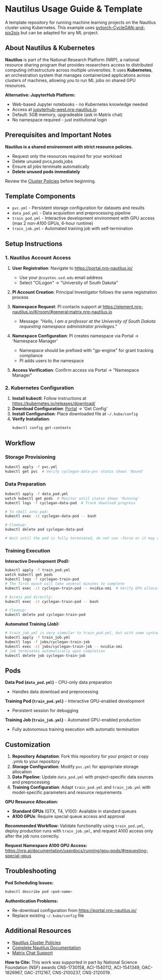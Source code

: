 # Nautilus Usage Guide & Template

A template repository for running machine learning projects on the Nautilus cluster using Kubernetes. This example uses [pytorch-CycleGAN-and-pix2pix](https://github.com/junyanz/pytorch-CycleGAN-and-pix2pix) but can be adapted for any ML project.

## About Nautilus & Kubernetes

**Nautilus** is part of the National Research Platform (NRP), a national resource sharing program that provides researchers access to distributed computing infrastructure across multiple universities. It uses **Kubernetes**, an orchestration system that manages containerized applications across clusters of machines, allowing you to run ML jobs on shared GPU resources.


**Alternative: JupyterHub Platform:**

- Web-based Jupyter notebooks - no Kubernetes knowledge needed
- Access at [jupyterhub-west.nrp-nautilus.io](https://jupyterhub-west.nrp-nautilus.io)
- Default: 5GB memory, upgradeable (ask in Matrix chat)
- No namespace required - just institutional login

## Prerequisites and Important Notes

**Nautilus is a shared environment with strict resource policies.**

- Request only the resources required for your workload
- Delete unused pvcs,pods,jobs
- Ensure all jobs terminate automatically
- **Delete unused pods immediately**

Review the [Cluster Policies](https://docs.nationalresearchplatform.org/userdocs/running/policies/) before beginning.

## Template Components

- `pvc.yml` - Persistent storage configuration for datasets and results
- `data_pod.yml` - Data acquisition and preprocessing pipeline
- `train_pod.yml` - Interactive development environment with GPU access (max 2 non-A100 GPUs, 6-hour runtime)
- `train_job.yml` - Automated training job with self-termination

## Setup Instructions

### 1. Nautilus Account Access

1. **User Registration**: Navigate to https://portal.nrp-nautilus.io/
   - Use your `@coyotes.usd.edu` email address
   - Select "CILogon" → "University of South Dakota"

2. **PI Account Creation**: Principal Investigator follows the same registration process

3. **Namespace Request**: PI contacts support at https://element.nrp-nautilus.io/#/room/#general:matrix.nrp-nautilus.io
   - Message: *"Hello, I am a professor at the University of South Dakota requesting namespace administrator privileges."*

4. **Namespace Configuration**: PI creates namespace via Portal → 'Namespace Manager'
   - Namespace should be prefixed with "gp-engine" for grant tracking compliance
   - PI adds users to the namespace

5. **Access Verification**: Confirm access via Portal → "Namespace Manager"

### 2. Kubernetes Configuration

1. **Install kubectl**: Follow instructions at https://kubernetes.io/releases/download/
2. **Download Configuration**: [Portal](https://portal.nrp.ai/authConfig) → 'Get Config'
3. **Install Configuration**: Place downloaded file at `~/.kube/config`
4. **Verify Installation**: 
   ```bash
   kubectl config get-contexts
   ```

## Workflow

### Storage Provisioning
```bash
kubectl apply -f pvc.yml
kubectl get pvc  # Verify cyclegan-data-pvc status shows 'Bound'
```

### Data Preparation
```bash
kubectl apply -f data_pod.yml
watch kubectl get pods  # Monitor until status shows 'Running'
kubectl logs -f cyclegan-data-pod  # Track download progress

# To shell into pod:
kubectl exec -it cyclegan-data-pod -- bash

# Cleanup:
kubectl delete pod cyclegan-data-pod

# Wait until the pod is fully terminated, do not use -force or it may corrupt the pvc
```

### Training Execution

**Interactive Development (Pod):**
```bash
kubectl apply -f train_pod.yml
watch kubectl get pods
kubectl logs -f cyclegan-train-pod
# The first epoch will take several minutes to complete
kubectl exec -it cyclegan-train-pod -- nvidia-smi  # Verify GPU allocation

# Access pod directly:
kubectl exec -it cyclegan-train-pod -- bash

# Cleanup:
kubectl delete pod cyclegan-train-pod
```

**Automated Training (Job):**
```bash
# train_job.yml is very simmilar to train_pod.yml, but with some syntactic differences, higher resource requests, and self-termination
kubectl apply -f train_job.yml
kubectl logs -f jobs/cyclegan-train-job
kubectl exec -it jobs/cyclegan-train-job -- nvidia-smi
# Job terminates automatically upon completion
kubectl delete job cyclegan-train-job
```

## Pods

**Data Pod (`data_pod.yml`)** - CPU-only data preparation
- Handles data download and preprocessing

**Training Pod (`train_pod.yml`)** - Interactive GPU-enabled development
- Persistent session for debugging

**Training Job (`train_job.yml`)** - Automated GPU-enabled production
- Fully autonomous training execution with automatic termination

## Customization

1. **Repository Adaptation**: Fork this repository for your project or copy .ymls to your repository
2. **Storage Configuration**: Modify `pvc.yml` for appropriate storage allocation
3. **Data Pipeline**: Update `data_pod.yml` with project-specific data sources and preprocessing
4. **Training Configuration**: Adapt `train_pod.yml` and `train_job.yml` with model-specific parameters and resource requirements

**GPU Resource Allocation:**
- **Standard GPUs** (GTX, T4, V100): Available in standard queues
- **A100 GPUs**: Require special queue access and approval

**Recommended Workflow:** Validate functionality using `train_pod.yml`, deploy production runs with `train_job.yml`, and request A100 access only after the job runs correctly.

**Request Namespace A100 GPU Access:** https://nrp.ai/documentation/userdocs/running/gpu-pods/#requesting-special-gpus

## Troubleshooting

**Pod Scheduling Issues:**
```bash
kubectl describe pod <pod-name>
```

**Authentication Problems:**
- Re-download configuration from https://portal.nrp-nautilus.io/
- Replace existing `~/.kube/config` file

## Additional Resources

- [Nautilus Cluster Policies](https://docs.nationalresearchplatform.org/userdocs/running/policies/)
- [Complete Nautilus Documentation](https://docs.nationalresearchplatform.org/)
- [Matrix Chat Support](https://element.nrp-nautilus.io/#/room/#general:matrix.nrp-nautilus.io)

**How to Cite:** This work was supported in part by National Science Foundation (NSF) awards CNS-1730158, ACI-1540112, ACI-1541349, OAC-1826967, OAC-2112167, CNS-2100237, CNS-2120019.